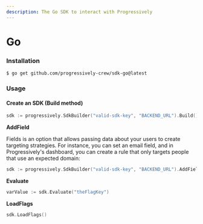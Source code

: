 ```yaml
---
description: The Go SDK to interact with Progressively
---
```


# Go

### Installation <a href="#installation" id="installation"></a>

```
$ go get github.com/progressively-crew/sdk-go@latest
```

### Usage <a href="#usage" id="usage"></a>

#### Create an SDK (Build method)

```go
sdk := progressively.SdkBuilder("valid-sdk-key", "BACKEND_URL").Build()
```

**AddField**

Fields is an option that allows passing data about your users to create targeting strategies. For instance, you can set an email field, and in Progressively's dashboard, you can create a rule that only targets people that use an expected domain:

```go
sdk := progressively.SdkBuilder("valid-sdk-key", "BACKEND_URL").AddField("email", "marvin.frachet@something.com").Build()
```

**Evaluate**

```go
varValue := sdk.Evaluate("theFlagKey")
```

**LoadFlags**

```go
sdk.LoadFlags()
```
